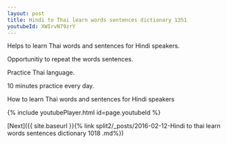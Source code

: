 ```yaml
---
layout: post
title: Hindi to Thai learn words sentences dictionary 1351 
youtubeId: XWIrvN79zrY
---
```

 
 
Helps to learn Thai words and sentences for Hindi speakers.

Opportunitiy to repeat the words sentences. 

Practice Thai language. 
 
10 minutes practice every day. 
 
How to learn Thai words and sentences for Hindi speakers 
 
{% include youtubePlayer.html id=page.youtubeId %}
 
 
[Next]({{ site.baseurl }}{% link  split2/_posts/2016-02-12-Hindi to thai learn words sentences dictionary 1018 .md%})
 
